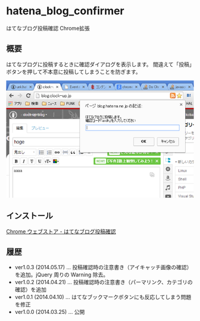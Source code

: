 ﻿hatena_blog_confirmer
=====================

はてなブログ投稿確認 Chrome拡張

概要
------------
はてなブログに投稿するときに確認ダイアログを表示します。
間違えて「投稿」ボタンを押して不本意に投稿してしまうことを防ぎます。

![スクリーンショット](https://raw.githubusercontent.com/kobake/hatena_blog_confirmer/master/screen_shot/screenshot_640_400.png "スクリーンショット")

インストール
------------
[Chrome ウェブストア - はてなブログ投稿確認](https://chrome.google.com/webstore/detail/%E3%81%AF%E3%81%A6%E3%81%AA%E3%83%96%E3%83%AD%E3%82%B0%E6%8A%95%E7%A8%BF%E7%A2%BA%E8%AA%8D/ilkijignhlmdhnmlhichnampjpdjibpl/related?hl=ja&gl=JP)

履歴
------------
- ver1.0.3 (2014.05.17) … 投稿確認時の注意書き（アイキャッチ画像の確認）を追加。jQuery 周りの Warning 除去。
- ver1.0.2 (2014.04.21) … 投稿確認時の注意書き（パーマリンク、カテゴリの確認）を追加
- ver1.0.1 (2014.04.10) … はてなブックマークボタンにも反応してしまう問題を修正
- ver1.0.0 (2014.03.25) … 公開
